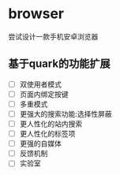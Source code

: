 # browser
尝试设计一款手机安卓浏览器
## 基于quark的功能扩展
- [ ] 双使用者模式
- [ ] 页面内绑定按键
- [ ] 多重模式
- [ ] 更强大的搜索功能:选择性屏蔽
- [ ] 更人性化的站内搜索
- [ ] 更人性化的标签项
- [ ] 更强的自媒体
- [ ] 反馈机制
- [ ] 实验室
